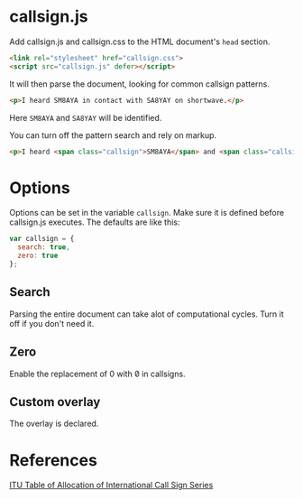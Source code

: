 # callsign.js

Add callsign.js and callsign.css to the HTML document's `head` section.
```html
<link rel="stylesheet" href="callsign.css">
<script src="callsign.js" defer></script>
```

It will then parse the document, looking for common callsign patterns.
```html
<p>I heard SM8AYA in contact with SA8YAY on shortwave.</p>
```
Here `SM8AYA` and `SA8YAY` will be identified.

You can turn off the pattern search and rely on markup.
```html
<p>I heard <span class="callsign">SM8AYA</span> and <span class="callsign">SA8YAY</span> on shortwave.</p>
```

# Options
Options can be set in the variable `callsign`. Make sure it is defined before callsign.js executes. The defaults are like this:
```javascript
var callsign = {
  search: true,
  zero: true
};
```

## Search
Parsing the entire document can take alot of computational cycles. Turn it off if you don't need it.

## Zero
Enable the replacement of 0 with 0&#x0338; in callsigns.

## Custom overlay
The overlay is declared.

# References
[ITU Table of Allocation of International Call Sign Series](https://www.arrl.org/international-call-sign-series)
